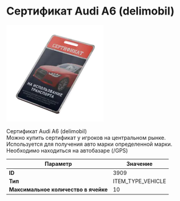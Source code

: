 # Сертификат Audi A6 (delimobil)

![Item Image](../img/3909.webp?raw=true)

Сертификат Audi A6 (delimobil)<br>Можно купить сертификат у игроков на центральном рынке.<br>Используется для получения авто марки определенной марки.<br>Необходимо находиться на автобазаре (/GPS)


| Параметр | Значение |
|----------|----------|
| **ID** | 3909 |
| **Тип** | ITEM_TYPE_VEHICLE |
| **Максимальное количество в ячейке** | 10 |


